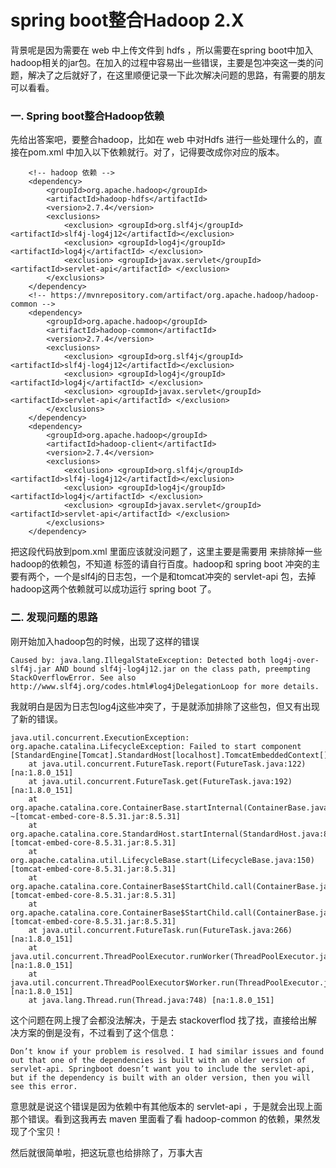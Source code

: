 # spring boot整合Hadoop 2.X

背景呢是因为需要在 web 中上传文件到 hdfs ，所以需要在spring boot中加入hadoop相关的jar包。在加入的过程中容易出一些错误，主要是包冲突这一类的问题，解决了之后就好了，在这里顺便记录一下此次解决问题的思路，有需要的朋友可以看看。

### 一. Spring boot整合Hadoop依赖

先给出答案吧，要整合hadoop，比如在 web 中对Hdfs 进行一些处理什么的，直接在pom.xml 中加入以下依赖就行。对了，记得要改成你对应的版本。

        <!-- hadoop 依赖 -->
        <dependency>
            <groupId>org.apache.hadoop</groupId>
            <artifactId>hadoop-hdfs</artifactId>
            <version>2.7.4</version>
            <exclusions>
                <exclusion> <groupId>org.slf4j</groupId> <artifactId>slf4j-log4j12</artifactId></exclusion>
                <exclusion> <groupId>log4j</groupId> <artifactId>log4j</artifactId> </exclusion>
                <exclusion> <groupId>javax.servlet</groupId> <artifactId>servlet-api</artifactId> </exclusion>
            </exclusions>
        </dependency>
        <!-- https://mvnrepository.com/artifact/org.apache.hadoop/hadoop-common -->
        <dependency>
            <groupId>org.apache.hadoop</groupId>
            <artifactId>hadoop-common</artifactId>
            <version>2.7.4</version>
            <exclusions>
                <exclusion> <groupId>org.slf4j</groupId> <artifactId>slf4j-log4j12</artifactId></exclusion>
                <exclusion> <groupId>log4j</groupId> <artifactId>log4j</artifactId> </exclusion>
                <exclusion> <groupId>javax.servlet</groupId> <artifactId>servlet-api</artifactId> </exclusion>
            </exclusions>
        </dependency>
        <dependency>
            <groupId>org.apache.hadoop</groupId>
            <artifactId>hadoop-client</artifactId>
            <version>2.7.4</version>
            <exclusions>
                <exclusion> <groupId>org.slf4j</groupId> <artifactId>slf4j-log4j12</artifactId></exclusion>
                <exclusion> <groupId>log4j</groupId> <artifactId>log4j</artifactId> </exclusion>
                <exclusion> <groupId>javax.servlet</groupId> <artifactId>servlet-api</artifactId> </exclusion>
            </exclusions>
        </dependency>
把这段代码放到pom.xml 里面应该就没问题了，这里主要是需要用 来排除掉一些hadoop的依赖包，不知道 标签的请自行百度。hadoop和 spring boot 冲突的主要有两个，一个是slf4j的日志包，一个是和tomcat冲突的 servlet-api 包，去掉 hadoop这两个依赖就可以成功运行 spring boot 了。

### 二. 发现问题的思路

刚开始加入hadoop包的时候，出现了这样的错误

```
Caused by: java.lang.IllegalStateException: Detected both log4j-over-slf4j.jar AND bound slf4j-log4j12.jar on the class path, preempting StackOverflowError. See also http://www.slf4j.org/codes.html#log4jDelegationLoop for more details.
```

我就明白是因为日志包log4j这些冲突了，于是就添加排除了这些包，但又有出现了新的错误。

```
java.util.concurrent.ExecutionException: org.apache.catalina.LifecycleException: Failed to start component [StandardEngine[Tomcat].StandardHost[localhost].TomcatEmbeddedContext[]]
	at java.util.concurrent.FutureTask.report(FutureTask.java:122) [na:1.8.0_151]
	at java.util.concurrent.FutureTask.get(FutureTask.java:192) [na:1.8.0_151]
	at org.apache.catalina.core.ContainerBase.startInternal(ContainerBase.java:941) ~[tomcat-embed-core-8.5.31.jar:8.5.31]
	at org.apache.catalina.core.StandardHost.startInternal(StandardHost.java:872) [tomcat-embed-core-8.5.31.jar:8.5.31]
	at org.apache.catalina.util.LifecycleBase.start(LifecycleBase.java:150) [tomcat-embed-core-8.5.31.jar:8.5.31]
	at org.apache.catalina.core.ContainerBase$StartChild.call(ContainerBase.java:1421) [tomcat-embed-core-8.5.31.jar:8.5.31]
	at org.apache.catalina.core.ContainerBase$StartChild.call(ContainerBase.java:1411) [tomcat-embed-core-8.5.31.jar:8.5.31]
	at java.util.concurrent.FutureTask.run(FutureTask.java:266) [na:1.8.0_151]
	at java.util.concurrent.ThreadPoolExecutor.runWorker(ThreadPoolExecutor.java:1149) [na:1.8.0_151]
	at java.util.concurrent.ThreadPoolExecutor$Worker.run(ThreadPoolExecutor.java:624) [na:1.8.0_151]
	at java.lang.Thread.run(Thread.java:748) [na:1.8.0_151]
```

这个问题在网上搜了会都没法解决，于是去 stackoverflod 找了找，直接给出解决方案的倒是没有，不过看到了这个信息：

```
Don’t know if your problem is resolved. I had similar issues and found out that one of the dependencies is built with an older version of servlet-api. Springboot doesn’t want you to include the servlet-api, but if the dependency is built with an older version, then you will see this error.
```

意思就是说这个错误是因为依赖中有其他版本的 servlet-api ，于是就会出现上面那个错误。看到这我再去 maven 里面看了看 hadoop-common 的依赖，果然发现了个宝贝！

然后就很简单啦，把这玩意也给排除了，万事大吉